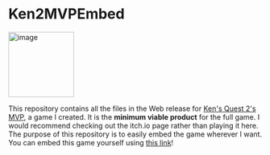 # Ken2MVPEmbed

<img width="130" height="130" alt="image" src="https://github.com/user-attachments/assets/400dab9e-cc26-4a82-bf35-91ec94ee7826" />

This repository contains all the files in the Web release for [Ken's Quest 2's MVP](https://sebeldev.itch.io/kens-quest-2-mvp), a game I created.
It is the **minimum viable product** for the full game. I would recommend checking out the itch.io page rather than playing it here. The purpose of this repository is to easily embed the game wherever I want.
You can embed this game yourself using [this link](https://sebeldev.github.io/Ken2MVP/)!
